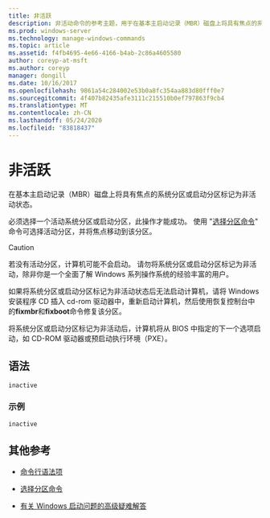 ```yaml
---
title: 非活跃
description: 非活动命令的参考主题，用于在基本主启动记录（MBR）磁盘上将具有焦点的系统分区或启动分区标记为非活动状态。
ms.prod: windows-server
ms.technology: manage-windows-commands
ms.topic: article
ms.assetid: f4fb4695-4e66-4166-b4ab-2c86a4605580
author: coreyp-at-msft
ms.author: coreyp
manager: dongill
ms.date: 10/16/2017
ms.openlocfilehash: 9861a54c284002e53b0a8fc354aa883d80fff0e7
ms.sourcegitcommit: 4f407b82435afe3111c215510b0ef797863f9cb4
ms.translationtype: MT
ms.contentlocale: zh-CN
ms.lasthandoff: 05/24/2020
ms.locfileid: "83818437"
---
```

# <a name="inactive"></a>非活跃

在基本主启动记录（MBR）磁盘上将具有焦点的系统分区或启动分区标记为非活动状态。

必须选择一个活动系统分区或启动分区，此操作才能成功。 使用 "[选择分区命令](select-partition.md)" 命令可选择活动分区，并将焦点移动到该分区。

> [!CAUTION]
> 若没有活动分区，计算机可能不会启动。 请勿将系统分区或启动分区标记为非活动，除非你是一个全面了解 Windows 系列操作系统的经验丰富的用户。<p>如果将系统分区或启动分区标记为非活动状态后无法启动计算机，请将 Windows 安装程序 CD 插入 cd-rom 驱动器中，重新启动计算机，然后使用恢复控制台中的**fixmbr**和**fixboot**命令修复该分区。
>
> 将系统分区或启动分区标记为非活动后，计算机将从 BIOS 中指定的下一个选项启动，如 CD-ROM 驱动器或预启动执行环境（PXE）。

## <a name="syntax"></a>语法

```
inactive
```

### <a name="examples"></a>示例

```
inactive
```

## <a name="additional-references"></a>其他参考

- [命令行语法项](command-line-syntax-key.md)

- [选择分区命令](select-partition.md)

- [有关 Windows 启动问题的高级疑难解答](https://docs.microsoft.com/windows/client-management/advanced-troubleshooting-boot-problems)
